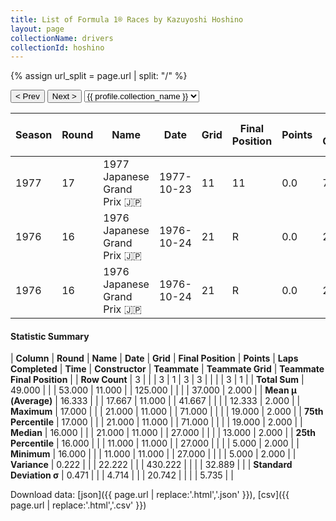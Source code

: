 ```yaml
---
title: List of Formula 1® Races by Kazuyoshi Hoshino
layout: page
collectionName: drivers
collectionId: hoshino
---
```


{% assign url_split = page.url | split: "/" %}
<div id="collection-navigation">
<button onclick="selector.options[selector.selectedIndex-1].value && (window.location = selector.options[selector.selectedIndex-1].value);">&lt; Prev</button>
<button onclick="selector.options[selector.selectedIndex+1].value && (window.location = selector.options[selector.selectedIndex+1].value);">Next &gt;</button>
<select id="selector" onchange="this.options[this.selectedIndex].value && (window.location = this.options[this.selectedIndex].value);">
  {% for collectionId in site.data[page.collectionName].refs %}
    {% if collectionId == page.collectionId %}
      {% assign selected = "selected" %}
    {% else %}
      {% assign selected = "" %}
    {% endif %}
    {% assign profile = site.data[page.collectionName][collectionId].profile %}
    <option value="/f1/{{ page.collectionName }}/{{ collectionId }}/{{ url_split[4] }}" {{ selected }}>{{ profile.collection_name }}</option>
  {% endfor %}
</select>
</div>

| Season | Round | Name | Date | Grid | Final Position | Points | Laps Completed | Time | Constructor | Teammate | Teammate Grid | Teammate Final Position |
|--|--|--|--|--|--|--|--|--|--|--|--|--|
| 1977 | 17 | 1977 Japanese Grand Prix 🇯🇵 | 1977-10-23 | 11 | 11 | 0.0 | 71 |   | Kojima 🇯🇵 | [Noritake Takahara 🇯🇵](/f1/drivers/takahara) | 19 | R |
| 1976 | 16 | 1976 Japanese Grand Prix 🇯🇵 | 1976-10-24 | 21 | R | 0.0 | 27 |   | Tyrrell 🇬🇧 | [Patrick Depailler 🇫🇷](/f1/drivers/depailler) | 13 | 2 |
| 1976 | 16 | 1976 Japanese Grand Prix 🇯🇵 | 1976-10-24 | 21 | R | 0.0 | 27 |   | Tyrrell 🇬🇧 | [Jody Scheckter 🇿🇦](/f1/drivers/scheckter) | 5 | R |

#### Statistic Summary

| **Column** | **Round** | **Name** | **Date** | **Grid** | **Final Position** | **Points** | **Laps Completed** | **Time** | **Constructor** | **Teammate** | **Teammate Grid** | **Teammate Final Position** |
| **Row Count** | 3 |  |  | 3 | 1 | 3 | 3 |  |  |  | 3 | 1 |
| **Total Sum** | 49.000 |  |  | 53.000 | 11.000 |  | 125.000 |  |  |  | 37.000 | 2.000 |
| **Mean μ (Average)** | 16.333 |  |  | 17.667 | 11.000 |  | 41.667 |  |  |  | 12.333 | 2.000 |
| **Maximum** | 17.000 |  |  | 21.000 | 11.000 |  | 71.000 |  |  |  | 19.000 | 2.000 |
| **75th Percentile** | 17.000 |  |  | 21.000 | 11.000 |  | 71.000 |  |  |  | 19.000 | 2.000 |
| **Median** | 16.000 |  |  | 21.000 | 11.000 |  | 27.000 |  |  |  | 13.000 | 2.000 |
| **25th Percentile** | 16.000 |  |  | 11.000 | 11.000 |  | 27.000 |  |  |  | 5.000 | 2.000 |
| **Minimum** | 16.000 |  |  | 11.000 | 11.000 |  | 27.000 |  |  |  | 5.000 | 2.000 |
| **Variance** | 0.222 |  |  | 22.222 |  |  | 430.222 |  |  |  | 32.889 |  |
| **Standard Deviation σ** | 0.471 |  |  | 4.714 |  |  | 20.742 |  |  |  | 5.735 |  |

Download data: [json]({{ page.url | replace:'.html','.json' }}), [csv]({{ page.url | replace:'.html','.csv' }})
